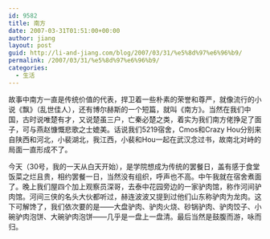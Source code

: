```yaml
---
id: 9582
title: 南方
date: 2007-03-31T01:51:00+00:00
author: jiang
layout: post
guid: http://li-and-jiang.com/blog/2007/03/31/%e5%8d%97%e6%96%b9/
permalink: /2007/03/31/%e5%8d%97%e6%96%b9/
categories:
  - 生活
---
```

故事中南方一直是传统价值的代表，捍卫着一些朴素的荣誉和尊严，就像流行的小说《飘》（乱世佳人），还有博尔赫斯的一个短篇，就叫《南方》。当然在我们中国，古时说唯楚有才，又说楚虽三户，亡秦必楚之类，着实为我们南方佬挣足了面子，可与燕赵慷慨悲歌之士媲美。话说我们5219宿舍，Cmos和Crazy Hou分别来自陕西和河北，小裴湖北，我江西，小裴和Hou一起在武汉念过书，故南北对峙的局面一直形成不了。 

今天（30号，我的一天从白天开始），是学院想成为传统的罢餐日，盖有感于食堂饭菜之烂且贵，相约罢餐一日，当然没有组织，呼声也不高。中午我就在宿舍煮面了。晚上我们屋四个加上观察员深哥，去泰中花园旁边的一家驴肉馆，称作河间驴肉馆。河间三侠的名头大伙都听过，赫连波波又提到过他们山东称驴肉为龙肉。这下可解馋了，我们依次要的是——大盘驴肉、驴肉火烧、砂锅驴肉、驴肉饺子、小碗驴肉泡饼、大碗驴肉泡饼——几乎是一盘上一盘清。最后当然是鼓腹而游，咏而归。